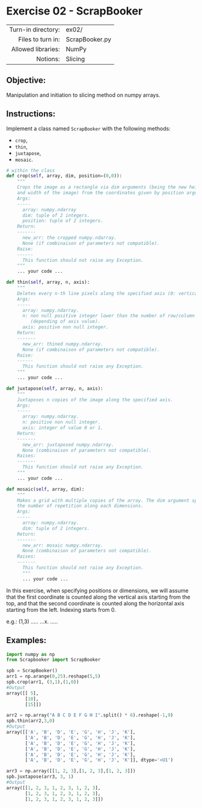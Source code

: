 # Exercise 02 - ScrapBooker

|                         |                    |
| -----------------------:| ------------------ |
|   Turn-in directory:    |  ex02/              |
|   Files to turn in:     |  ScrapBooker.py    |
|   Allowed libraries:    |  NumPy             |
|   Notions:              |  Slicing           |

## Objective:
Manipulation and initiation to slicing method on numpy arrays.

## Instructions:
Implement a class named `ScrapBooker` with the following methods:
* `crop`,
* `thin`,
* `juxtapose`,
* `mosaic`.
  

```python
# within the class
def crop(self, array, dim, position=(0,0)):
    """
    Crops the image as a rectangle via dim arguments (being the new height
    and width of the image) from the coordinates given by position arguments.
    Args:
    -----
      array: numpy.ndarray
      dim: tuple of 2 integers.
      position: tuple of 2 integers.
    Return:
    -------
      new_arr: the cropped numpy.ndarray.
      None (if combinaison of parameters not compatible).
    Raise:
    ------
      This function should not raise any Exception.
    """
    ... your code ...

def thin(self, array, n, axis):
    """
    Deletes every n-th line pixels along the specified axis (0: vertical, 1: horizontal)
    Args:
    -----
      array: numpy.ndarray.
      n: non null positive integer lower than the number of row/column of the array
         (depending of axis value).
      axis: positive non null integer.
    Return:
    -------
      new_arr: thined numpy.ndarray.
      None (if combinaison of parameters not compatible).
    Raise:
    ------
      This function should not raise any Exception.
    """
    ... your code ...

def juxtapose(self, array, n, axis):
    """
    Juxtaposes n copies of the image along the specified axis.
    Args:
    -----
      array: numpy.ndarray.
      n: positive non null integer.
      axis: integer of value 0 or 1.
    Return:
    -------
      new_arr: juxtaposed numpy.ndarray.
      None (combinaison of parameters not compatible).
    Raises:
    -------
      This function should not raise any Exception.
    """
    ... your code ...

def mosaic(self, array, dim):
    """
    Makes a grid with multiple copies of the array. The dim argument specifies
    the number of repetition along each dimensions.
    Args:
    -----
      array: numpy.ndarray.
      dim: tuple of 2 integers.
    Return:
    -------
      new_arr: mosaic numpy.ndarray.
      None (combinaison of parameters not compatible).
    Raises:
    -------
      This function should not raise any Exception.
      """
      ... your code ...
```

In this exercise, when specifying positions or dimensions, we will assume that the first coordinate is counted along the vertical axis starting from the top, and that the second coordinate is counted along the horizontal axis starting from the left. Indexing starts from 0.

e.g.:
(1,3)
.....
...x.
.....

## Examples:
```python
import numpy as np
from Scrapbooker import ScrapBooker

spb = ScrapBooker()
arr1 = np.arange(0,25).reshape(5,5)
spb.crop(arr1, (3,1),(1,0))
#Output
array([[ 5],
       [10],
       [15]])

arr2 = np.array("A B C D E F G H I".split() * 6).reshape(-1,9)
spb.thin(arr2,3,0)
#Output
array([['A', 'B', 'D', 'E', 'G', 'H', 'J', 'K'],
       ['A', 'B', 'D', 'E', 'G', 'H', 'J', 'K'],
       ['A', 'B', 'D', 'E', 'G', 'H', 'J', 'K'],
       ['A', 'B', 'D', 'E', 'G', 'H', 'J', 'K'],
       ['A', 'B', 'D', 'E', 'G', 'H', 'J', 'K'],
       ['A', 'B', 'D', 'E', 'G', 'H', 'J', 'K']], dtype='<U1')

arr3 = np.array([[1, 2, 3],[1, 2, 3],[1, 2, 3]])
spb.juxtapose(arr3, 3, 1)
#Output
array([[1, 2, 3, 1, 2, 3, 1, 2, 3],
       [1, 2, 3, 1, 2, 3, 1, 2, 3],
       [1, 2, 3, 1, 2, 3, 1, 2, 3]])
```


